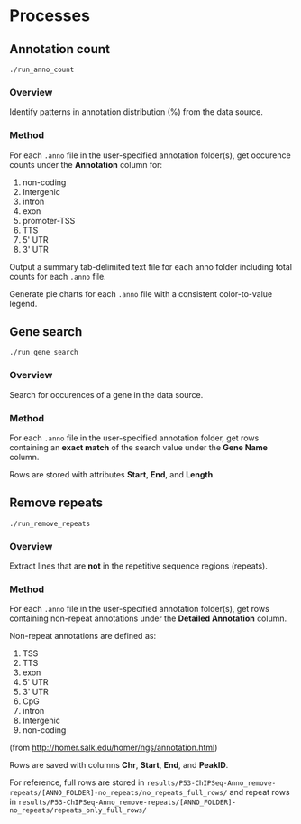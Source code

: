 # Processes

## Annotation count

    ./run_anno_count

### Overview

Identify patterns in annotation distribution (%) from the data source.

### Method

For each `.anno` file in the user-specified annotation folder(s), get occurence counts under the **Annotation** column for:

1. non-coding
2. Intergenic
3. intron
4. exon
5. promoter-TSS
6. TTS
7. 5' UTR
8. 3' UTR

Output a summary tab-delimited text file for each anno folder including total counts for each `.anno` file.

Generate pie charts for each `.anno` file with a consistent color-to-value legend.

## Gene search

    ./run_gene_search

### Overview

Search for occurences of a gene in the data source.

### Method

For each `.anno` file in the user-specified annotation folder, get rows containing an **exact match** of the search value under the **Gene Name** column.

Rows are stored with attributes **Start**, **End**, and **Length**.

## Remove repeats

    ./run_remove_repeats

### Overview

Extract lines that are **not** in the repetitive sequence regions (repeats).

### Method

For each `.anno` file in the user-specified annotation folder(s), get rows containing non-repeat annotations under the **Detailed Annotation** column.

Non-repeat annotations are defined as:

1. TSS
1. TTS
1. exon
1. 5' UTR
1. 3' UTR
1. CpG
1. intron
1. Intergenic
1. non-coding

(from http://homer.salk.edu/homer/ngs/annotation.html)

Rows are saved with columns **Chr**, **Start**, **End**, and **PeakID**.

For reference, full rows are stored in `results/P53-ChIPSeq-Anno_remove-repeats/[ANNO_FOLDER]-no_repeats/no_repeats_full_rows/` and repeat rows in `results/P53-ChIPSeq-Anno_remove-repeats/[ANNO_FOLDER]-no_repeats/repeats_only_full_rows/`

